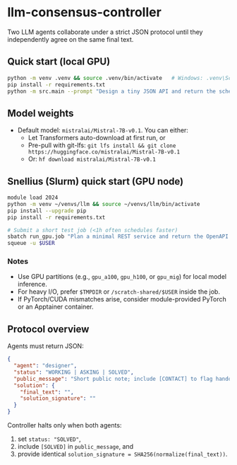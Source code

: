 # llm-consensus-controller

Two LLM agents collaborate under a strict JSON protocol until they independently agree on the same final text.

## Quick start (local GPU)
```bash
python -m venv .venv && source .venv/bin/activate   # Windows: .venv\Scripts\activate
pip install -r requirements.txt
python -m src.main --prompt "Design a tiny JSON API and return the schema."
```

## Model weights
- Default model: `mistralai/Mistral-7B-v0.1`. You can either:
  - Let Transformers auto-download at first run, or
  - Pre-pull with git-lfs: `git lfs install && git clone https://huggingface.co/mistralai/Mistral-7B-v0.1`
  - Or: `hf download mistralai/Mistral-7B-v0.1`

## Snellius (Slurm) quick start (GPU node)
```bash
module load 2024
python -m venv ~/venvs/llm && source ~/venvs/llm/bin/activate
pip install --upgrade pip
pip install -r requirements.txt

# Submit a short test job (<1h often schedules faster)
sbatch run_gpu.job "Plan a minimal REST service and return the OpenAPI JSON."
squeue -u $USER
```

### Notes
- Use GPU partitions (e.g., `gpu_a100`, `gpu_h100`, or `gpu_mig`) for local model inference.
- For heavy I/O, prefer `$TMPDIR` or `/scratch-shared/$USER` inside the job.
- If PyTorch/CUDA mismatches arise, consider module-provided PyTorch or an Apptainer container.

## Protocol overview
Agents must return JSON:
```json
{
  "agent": "designer",
  "status": "WORKING | ASKING | SOLVED",
  "public_message": "Short public note; include [CONTACT] to flag handoff; include [SOLVED] when done.",
  "solution": {
    "final_text": "",
    "solution_signature": ""
  }
}
```
Controller halts only when both agents:
1) set `status: "SOLVED"`,
2) include `[SOLVED]` in `public_message`, and
3) provide identical `solution_signature = SHA256(normalize(final_text))`.
